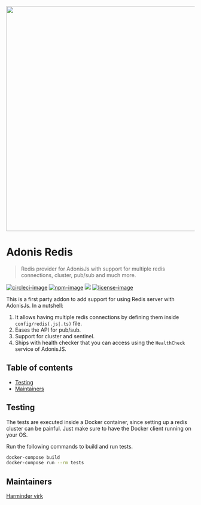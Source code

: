 <div align="center">
  <img src="https://res.cloudinary.com/adonisjs/image/upload/q_100/v1558612869/adonis-readme_zscycu.jpg" width="600px">
</div>

# Adonis Redis
> Redis provider for AdonisJs with support for multiple redis connections, cluster, pub/sub and much more.

[![circleci-image]][circleci-url] [![npm-image]][npm-url] ![][typescript-image] [![license-image]][license-url]

This is a first party addon to add support for using Redis server with AdonisJs. In a nutshell:

1. It allows having multiple redis connections by defining them inside `config/redis(.js|.ts)` file.
2. Eases the API for pub/sub.
3. Support for cluster and sentinel.
4. Ships with health checker that you can access using the `HealthCheck` service of AdonisJS.

<!-- START doctoc generated TOC please keep comment here to allow auto update -->
<!-- DON'T EDIT THIS SECTION, INSTEAD RE-RUN doctoc TO UPDATE -->
## Table of contents

- [Testing](#testing)
- [Maintainers](#maintainers)

<!-- END doctoc generated TOC please keep comment here to allow auto update -->

## Testing
The tests are executed inside a Docker container, since setting up a redis cluster can be painful. Just make sure to have the Docker client running on your OS.

Run the following commands to build and run tests.

```sh
docker-compose build
docker-compose run --rm tests
```

## Maintainers
[Harminder virk](https://github.com/thetutlage)

[circleci-image]: https://img.shields.io/circleci/project/github/adonisjs/adonis-redis/master.svg?style=for-the-badge&logo=circleci
[circleci-url]: https://circleci.com/gh/adonisjs/adonis-redis "circleci"

[typescript-image]: https://img.shields.io/badge/Typescript-294E80.svg?style=for-the-badge&logo=typescript
[typescript-url]:  "typescript"

[npm-image]: https://img.shields.io/npm/v/@adonisjs/redis.svg?style=for-the-badge&logo=npm
[npm-url]: https://npmjs.org/package/@adonisjs/redis "npm"

[license-image]: https://img.shields.io/npm/l/@adonisjs/redis?color=blueviolet&style=for-the-badge
[license-url]: LICENSE.md "license"
